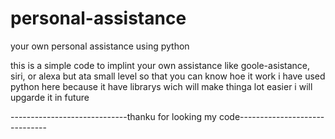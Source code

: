 # personal-assistance
your own personal assistance using python
 
 this is a simple code to implint your own assistance like goole-asistance, siri, or alexa but ata small level 
 so that you can know hoe it work
 i have used python here because it have librarys wich will make thinga lot easier
 i will upgarde it in future
 
-----------------------------thanku for looking my code------------------------------
